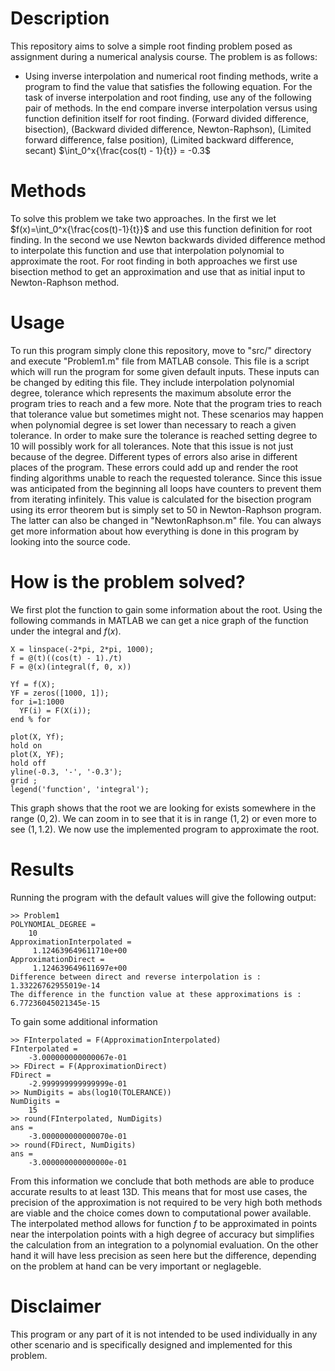# Description
This repository aims to solve a simple root finding problem posed as assignment during a numerical
analysis course. The problem is as follows:
- Using inverse interpolation and numerical root finding methods, write a program to find the value
  that satisfies the following equation. For the task of inverse interpolation and root finding, use
  any of the following pair of methods. In the end compare inverse interpolation versus using
  function definition itself for root finding. (Forward divided difference, bisection), (Backward divided difference, Newton-Raphson), (Limited forward difference, false position), (Limited backward difference, secant)
  $\int_0^x{\frac{cos(t) - 1}{t}} = -0.3$

# Methods
To solve this problem we take two approaches. In the first we let $f(x)=\int_0^x{\frac{cos(t)-1}{t}}$
and use this function definition for root finding. In the second we use Newton backwards divided
difference method to interpolate this function and use that interpolation polynomial to approximate
the root.
For root finding in both approaches we first use bisection method to get an approximation and use
that as initial input to Newton-Raphson method.


# Usage
To run this program simply clone this repository, move to "src/" directory and execute "Problem1.m"
file from MATLAB console. This file is a script which will run the program for some given default
inputs. These inputs can be changed by editing this file. They include interpolation polynomial degree,
tolerance which represents the maximum absolute error the program tries to reach and a few more.
Note that the program tries to reach that tolerance value but sometimes might not. These scenarios
may happen when polynomial degree is set lower than necessary to reach a given tolerance. In order
to make sure the tolerance is reached setting degree to 10 will possibly work for all tolerances.
Note that this issue is not just because of the degree. Different types of errors also arise in
different places of the program. These errors could add up and render the root finding algorithms
unable to reach the requested tolerance. Since this issue was anticipated from the beginning all
loops have counters to prevent them from iterating infinitely. This value is calculated for the
bisection program using its error theorem but is simply set to 50 in Newton-Raphson program. The
latter can also be changed in "NewtonRaphson.m" file.
You can always get more information about how everything is done in this program by looking into the
source code.

# How is the problem solved?
We first plot the function to gain some information about the root. Using the following commands in
MATLAB we can get a nice graph of the function under the integral and $f(x)$.
```
X = linspace(-2*pi, 2*pi, 1000);
f = @(t)((cos(t) - 1)./t)
F = @(x)(integral(f, 0, x))

Yf = f(X);
YF = zeros([1000, 1]);
for i=1:1000
  YF(i) = F(X(i));
end % for

plot(X, Yf);
hold on
plot(X, YF);
hold off
yline(-0.3, '-', '-0.3');
grid ;
legend('function', 'integral');

```
This graph shows that the root we are looking for exists somewhere in the range $(0, 2)$. We can
zoom in to see that it is in range $(1, 2)$ or even more to see $(1, 1.2)$.
We now use the implemented program to approximate the root.

# Results
Running the program with the default values will give the following output:
```
>> Problem1
POLYNOMIAL_DEGREE =
    10
ApproximationInterpolated =
     1.124639649611710e+00
ApproximationDirect =
     1.124639649611697e+00
Difference between direct and reverse interpolation is : 1.33226762955019e-14
The difference in the function value at these approximations is : 6.77236045021345e-15

```
To gain some additional information
```
>> FInterpolated = F(ApproximationInterpolated)
FInterpolated =
    -3.000000000000067e-01
>> FDirect = F(ApproximationDirect)
FDirect =
    -2.999999999999999e-01
>> NumDigits = abs(log10(TOLERANCE))
NumDigits =
    15
>> round(FInterpolated, NumDigits)
ans =
    -3.000000000000070e-01
>> round(FDirect, NumDigits)
ans =
    -3.000000000000000e-01
```
From this information we conclude that both methods are able to produce accurate results to at
least 13D. This means that for most use cases, the precision of the approximation is not required to
be very high both methods are viable and the choice comes down to computational power available.
The interpolated method allows for function $f$ to be approximated in points near the interpolation
points with a high degree of accuracy but simplifies the calculation from an integration to a
polynomial evaluation. On the other hand it will have less precision as seen here but the
difference, depending on the problem at hand can be very important or neglageble.


# Disclaimer
This program or any part of it is not intended to be used individually in any other scenario and is
specifically designed and implemented for this problem.
